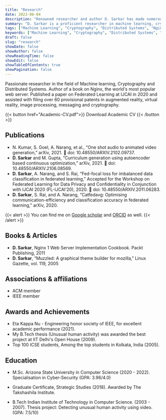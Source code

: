 ```yaml
---
title: "Research"
date: 2023-06-04
description: "Renowned researcher and author D. Sarkar has made numerous contributions to machine learning, cryptography, and distributed systems. An expert in federated learning and Nginx web server technology, Sarkar has penned multiple papers and books, published internationally recognized research, and filed provisional patents. Sarkar is a prominent member of ACM and IEEE, and has garnered several awards for academic and project excellence."
summary: "D. Sarkar is a proficient researcher in machine learning, cryptography, and distributed systems, with numerous publications and patents to his name. With a book on Nginx web server under his belt, Sarkar's research papers span across federated learning and continuous optimization. Sarkar holds a Masters from Arizona State University in Computer Science with a specialisation in Cyber-Security and a B.Tech from the Indian Institute of Technology. Notable achievements include being awarded for the best project at IIT Delhi's Open House and an excellent academic performance by Eta Kappa Nu - the engineering honor society of IEEE."
tags: ["Machine Learning", "Cryptography", "Distributed Systems", "Nginx", "Web Server", "Federated Learning", "Augmented Reality", "Virtual Reality", "Image Processing", "Messaging", "Academic Publications", "Patents", "Cyber-Security", "Computer Science", "ACM", "IEEE", "Academic Awards", "Eta Kappa Nu", "Indian Institute of Technology", "Arizona State University", "B.Tech", "M.Sc."]
keywords: ["Machine Learning", "Cryptography", "Distributed Systems", "Nginx", "Web Server", "Federated Learning", "Augmented Reality", "Virtual Reality", "Image Processing", "Messaging", "Academic Publications", "Patents", "Cyber-Security", "Computer Science", "ACM", "IEEE", "Academic Awards", "Eta Kappa Nu", "Indian Institute of Technology", "Arizona State University", "B.Tech", "M.Sc."]
draft: false
slug: "research"
showDate: false
showAuthor: false
showReadingTime: false
showEdit: false
showTableOfContents: true
showPagination: false
---
```


Passionate researcher in the field of Machine learning, Cryptography and Distributed Systems. Author of a book on Nginx, the world's most popular web server. Published a paper on Federated Learning at IJCAI in 2020 and assisted with filing over 60 provisional patents in augmented reality, virtual reality, image processing, messaging and cryptography.

{{< button href="Academic-CV.pdf">}}
Download Academic CV
{{< /button >}}

## Publications 

* N. Kumar, S. Goel, A. Narang, et al., “One shot audio to animated video generation,” arXiv, 2021.  doi:
10.48550/ARXIV.2102.09737.
* **D. Sarkar** and M. Gupta, “Curriculum generation using autoencoder based continuous optimization,”
arXiv, 2021.  doi: 10.48550/ARXIV.2106.08569.
* **D. Sarkar**, A. Narang, and S. Rai, “Fed-focal loss for imbalanced data classification in federated
learning,” Accepted for the Workshop on Federated Learning for Data Privacy and Confidentiality in
Conjunction with IJCAI 2020 (FL-IJCAI’20), 2020.  doi: 10.48550/ARXIV.2011.06283.
* **D. Sarkar**, S. Rai, and A. Narang, “Catfedavg: Optimising communication-efficiency and classification
accuracy in federated learning,” arXiv, 2020. 

{{< alert >}}
You can find me on <a href="https://scholar.google.com/citations?user=t_ikr2UAAAAJ&hl=en">Google scholar</a> and <a href="https://orcid.org/0000-0001-5431-6367">ORCID</a> as well. 
{{< /alert >}}


## Books & Articles

* **D. Sarkar**, Nginx 1 Web Server Implementation Cookbook. Packt Publishing, 2011
* **D. Sarkar**, “Muzzled: A graphical theme builder for mozilla,” Linux Gazette, vol. 119, 2005

## Associations & affiliations
* ACM member 
* IEEE member 

## Awards and Achievements

*  Eta Kappa Nu - Engineering honor society of IEEE, for excellent academic performance (2021).
*  My B.Tech thesis (Unusual human activity) was awarded the best project at IIT Delhi's Open House (2009).
*  Top 100 ICSE students, Among the top students in Kolkata, India (2005).

## Education

* M.Sc. Arizona State University in Computer Science (2020 - 2022). Specialisation in Cyber-Security (GPA: 3.96/4.0)

* Graduate Certificate, Strategic Studies (2018). Awarded by The Takshashila Institute.

* B.Tech Indian Institute of Technology in Computer Science. (2003 - 2007). Thesis project: Detecting unusual human activity using video. (GPA: 7.5/10)


